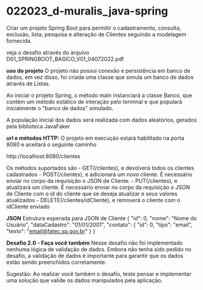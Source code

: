 # 022023_d-muralis_java-spring
Criar um projeto Spring Boot para permitir o cadastramento, consulta, exclusão, lista, pesquisa e alteração de Clientes seguindo a modelagem fornecida.

veja o desafio através do arquivo D01_SPRINGBOOT_BASICO_V01_04072022.pdf

**uso do projeto**
O projeto não possui conexão e persistência em banco de dados, em vez disso, foi criada uma classe que simula um banco de dados através de Listas.

Ao iniciar o projeto Spring, o método main instanciará a classe Banco, que contém um método estático de interação pelo terminal e que populará inicialmente o "banco de dados" simulado.


A população inicial dos dados será realizada com dados aleatórios, gerados pela biblioteca JavaFaker

  **url e métodos HTTP:**
  O projeto em execução estará habilitado na porta 8080 e aceitará o seguinte caminho

  http://localhost:8080/clientes
  
  Os métodos suportados são
    - GET(/clientes), e devolverá todos os clientes cadastrados
    - POST(/clientes), e adicionará um novo cliente. É necessário enviar no corpo da requisição o JSON de Cliente.
    - PUT(/clientes), e atualizará um cliente. É necessário enviar no corpo da requisição o JSON de Cliente com o id do cliente que se deseja atualizar e seus valores atualizados
    - DELETE(/clientes/idCliente), e removerá o cliente com o idCliente enviado
  
  **JSON**
  Estrutura esperada para JSON de Cliente
  {
    "id": 0,
    "nome": "Nome do Usuário",
    "dataCadastro": "01/01/2001",
    "contato": {
        "id": 0,
        "tipo": "email",
        "texto": "email@fatec.sp.gov.br"
    }
  }

**Desafio 2.0 - Faça você também**
Nesse desafio não foi implementado nenhuma lógica de validação de dados.
Embora não tenha sido pedido no desafio, a validação de dados é importante para garantir que os dados estão sendo preenchidos corretamente.

Sugestão: Ao realizar você também o desafio, teste pensar e implementar uma solução que valide os dados manipulados pela aplicação.
